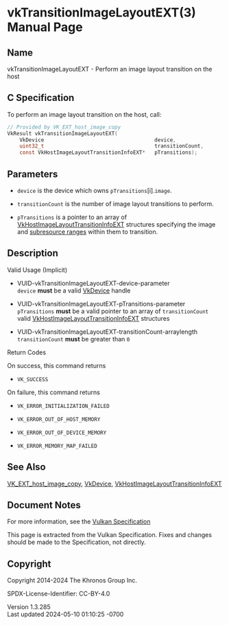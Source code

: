 # vkTransitionImageLayoutEXT(3) Manual Page

## Name

vkTransitionImageLayoutEXT - Perform an image layout transition on the
host



## <a href="#_c_specification" class="anchor"></a>C Specification

To perform an image layout transition on the host, call:

``` c
// Provided by VK_EXT_host_image_copy
VkResult vkTransitionImageLayoutEXT(
    VkDevice                                    device,
    uint32_t                                    transitionCount,
    const VkHostImageLayoutTransitionInfoEXT*   pTransitions);
```

## <a href="#_parameters" class="anchor"></a>Parameters

- `device` is the device which owns `pTransitions`\[i\].`image`.

- `transitionCount` is the number of image layout transitions to
  perform.

- `pTransitions` is a pointer to an array of
  [VkHostImageLayoutTransitionInfoEXT](https://registry.khronos.org/vulkan/specs/1.3-extensions/man/html/VkHostImageLayoutTransitionInfoEXT.html)
  structures specifying the image and <a
  href="https://registry.khronos.org/vulkan/specs/1.3-extensions/html/vkspec.html#resources-image-views"
  target="_blank" rel="noopener">subresource ranges</a> within them to
  transition.

## <a href="#_description" class="anchor"></a>Description

Valid Usage (Implicit)

- <a href="#VUID-vkTransitionImageLayoutEXT-device-parameter"
  id="VUID-vkTransitionImageLayoutEXT-device-parameter"></a>
  VUID-vkTransitionImageLayoutEXT-device-parameter  
  `device` **must** be a valid [VkDevice](https://registry.khronos.org/vulkan/specs/1.3-extensions/man/html/VkDevice.html) handle

- <a href="#VUID-vkTransitionImageLayoutEXT-pTransitions-parameter"
  id="VUID-vkTransitionImageLayoutEXT-pTransitions-parameter"></a>
  VUID-vkTransitionImageLayoutEXT-pTransitions-parameter  
  `pTransitions` **must** be a valid pointer to an array of
  `transitionCount` valid
  [VkHostImageLayoutTransitionInfoEXT](https://registry.khronos.org/vulkan/specs/1.3-extensions/man/html/VkHostImageLayoutTransitionInfoEXT.html)
  structures

- <a href="#VUID-vkTransitionImageLayoutEXT-transitionCount-arraylength"
  id="VUID-vkTransitionImageLayoutEXT-transitionCount-arraylength"></a>
  VUID-vkTransitionImageLayoutEXT-transitionCount-arraylength  
  `transitionCount` **must** be greater than `0`

Return Codes

On success, this command returns  
- `VK_SUCCESS`

On failure, this command returns  
- `VK_ERROR_INITIALIZATION_FAILED`

- `VK_ERROR_OUT_OF_HOST_MEMORY`

- `VK_ERROR_OUT_OF_DEVICE_MEMORY`

- `VK_ERROR_MEMORY_MAP_FAILED`

## <a href="#_see_also" class="anchor"></a>See Also

[VK_EXT_host_image_copy](https://registry.khronos.org/vulkan/specs/1.3-extensions/man/html/VK_EXT_host_image_copy.html),
[VkDevice](https://registry.khronos.org/vulkan/specs/1.3-extensions/man/html/VkDevice.html),
[VkHostImageLayoutTransitionInfoEXT](https://registry.khronos.org/vulkan/specs/1.3-extensions/man/html/VkHostImageLayoutTransitionInfoEXT.html)

## <a href="#_document_notes" class="anchor"></a>Document Notes

For more information, see the <a
href="https://registry.khronos.org/vulkan/specs/1.3-extensions/html/vkspec.html#vkTransitionImageLayoutEXT"
target="_blank" rel="noopener">Vulkan Specification</a>

This page is extracted from the Vulkan Specification. Fixes and changes
should be made to the Specification, not directly.

## <a href="#_copyright" class="anchor"></a>Copyright

Copyright 2014-2024 The Khronos Group Inc.

SPDX-License-Identifier: CC-BY-4.0

Version 1.3.285  
Last updated 2024-05-10 01:10:25 -0700
